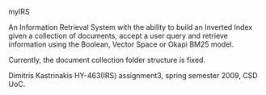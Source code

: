 myIRS

An Information Retrieval System with the ability to build an Inverted Index given a collection of documents, accept a user query and retrieve information using the Boolean, Vector Space or Okapi BM25 model.

Currently, the document collection folder structure is fixed.

Dimitris Kastrinakis
HY-463(IRS) assignment3, spring semester 2009, CSD UoC.
